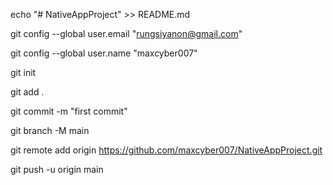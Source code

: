 echo "# NativeAppProject" >> README.md

git config --global user.email "rungsiyanon@gmail.com"

git config --global user.name "maxcyber007"

git init

git add .

git commit -m "first commit"

git branch -M main

git remote add origin https://github.com/maxcyber007/NativeAppProject.git

git push -u origin main
